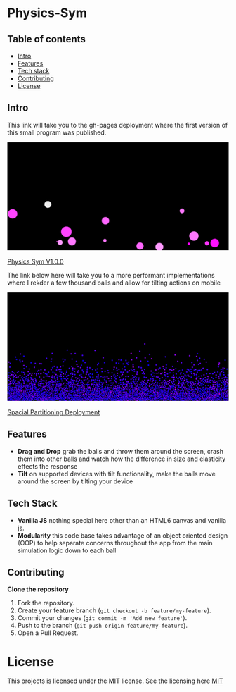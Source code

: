 # Physics-Sym

## Table of contents

- [Intro](#intro)
- [Features](#features)
- [Tech stack](#tech-stack)
- [Contributing](#contributing)
- [License](#license)

## Intro

This link will take you to the gh-pages deployment
where the first version of this small program
was published.

<img src="/assets/Physics-Sym-Basic.png" alt="first-deployment" />

<a href="https://ryanlarge13.github.io/Physics-Sym">Physics Sym V1.0.0</a>

The link below here will take you to a more
performant implementations where I rekder a few
thousand balls and allow for tilting actions
on mobile

<img src="/assets/Physics-Sym-Spacial-Partitioning.png" alt="spacial-partitioning" />

<a href="https://physics-sym.onrender.com">Spacial Partitioning Deployment</a>

## Features

- **Drag and Drop** grab the balls and throw them around the screen, crash them into other balls and watch how the difference in size and elasticity effects the response
- **Tilt** on supported devices with tilt functionality, make the balls move around the screen by tilting your device

## Tech Stack

- **Vanilla JS** nothing special here other than an HTML6 canvas and vanilla js.
- **Modularity** this code base takes advantage of an object oriented design (OOP) to help separate concerns throughout the app from the main simulation logic down to each ball

## Contributing

**Clone the repository**

1. Fork the repository.
2. Create your feature branch (`git checkout -b feature/my-feature`).
3. Commit your changes (`git commit -m 'Add new feature'`).
4. Push to the branch (`git push origin feature/my-feature`).
5. Open a Pull Request.

# License

This projects is licensed under the MIT license. See the licensing here [MIT](LICENSE)
